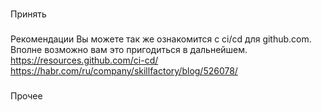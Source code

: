 ###
Принять


###
Рекомендации
Вы можете так же ознакомится с ci/cd для github.com. Вполне возможно вам это пригодиться в дальнейшем.
https://resources.github.com/ci-cd/
https://habr.com/ru/company/skillfactory/blog/526078/


###
Прочее

